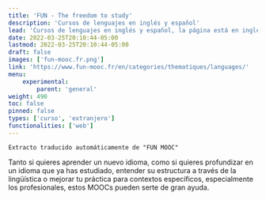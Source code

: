 ```yaml
---
title: 'FUN - The freedom to study'
description: 'Cursos de lenguajes en inglés y español'
lead: 'Cursos de lenguajes en inglés y español, la página está en inglés y francés'
date: 2022-03-25T20:10:44-05:00
lastmod: 2022-03-25T20:10:44-05:00
draft: false
images: ['fun-mooc.fr.png']
link: 'https://www.fun-mooc.fr/en/categories/thematiques/languages/'
menu:
    experimental:
        parent: 'general'
weight: 490
toc: false
pinned: false
types: ['curso', 'extranjero']
functionalities: ['web']
---
```


```text
Extracto traducido automáticamente de "FUN MOOC"
```

Tanto si quieres aprender un nuevo idioma, como si quieres profundizar en un idioma que ya has estudiado, entender su estructura a través de la lingüística o mejorar tu práctica para contextos específicos, especialmente los profesionales, estos MOOCs pueden serte de gran ayuda.
